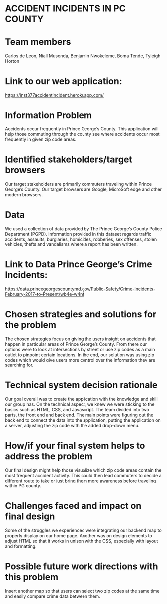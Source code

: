 # ACCIDENT INCIDENTS IN PC COUNTY

# Team members
Carlos de Leon, Niall Musonda, Benjamin Nwokeleme, Boma Tende, Tyleigh Horton
 
# Link to our web application:
https://inst377accidentincident.herokuapp.com/
 
# Information Problem
Accidents occur frequently in Prince George’s County. This application will help those commuting through the county see where accidents occur most frequently in given zip code areas.
 
# Identified stakeholders/target browsers
Our target stakeholders are primarily commuters traveling within Prince George’s County. 
Our target browsers are Google, MicroSoft edge and other modern browsers.
 
# Data
We used a collection of data provided by The Prince George’s County Police Department (PGPD). Information provided in this dataset regards traffic accidents, assaults, burglaries, homicides, robberies, sex offenses, stolen vehicles, thefts and vandalisms where a report has been written. 

# Link to Data Prince George’s Crime Incidents:
https://data.princegeorgescountymd.gov/Public-Safety/Crime-Incidents-February-2017-to-Present/wb4e-w4nf

# Chosen strategies and solutions for the problem
The chosen strategies focus on giving the users insight on accidents that happen in particular areas of Prince George’s County. From there our options were to look at intersections by street or use zip codes as a main outlet to pinpoint certain locations. In the end, our solution was using zip codes which would give users more control over the information they are searching for.
 
# Technical system decision rationale
Our goal overall was to create the application with the knowledge and skill our group has. On the technical aspect, we knew we were sticking to the basics such as HTML, CSS, and Javascript. The team divided into two parts, the front end and back end. The main points were figuring out the back end to connect the data into the application, putting the application on a server, adjusting the zip code with the added drop-down menu. 
 
# How/if your final system helps to address the problem
Our final design might help those visualize which zip code areas contain the most frequent accident activity. This could then lead commuters to decide a different route to take or just bring them more awareness before traveling within PG county.
 
# Challenges faced and impact on final design
Some of the struggles we experienced were integrating our backend map to properly display on our home page. Another was on design elements to adjust HTML so that it  works in unison with the CSS, especially with layout and formatting.
 
# Possible future work directions with this problem
Insert another map so that users can select two zip codes at the same time and easily compare crime data between them.


